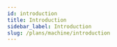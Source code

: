 ```yaml
---
id: introduction
title: Introduction
sidebar_label: Introduction
slug: /plans/machine/introduction
---
```

